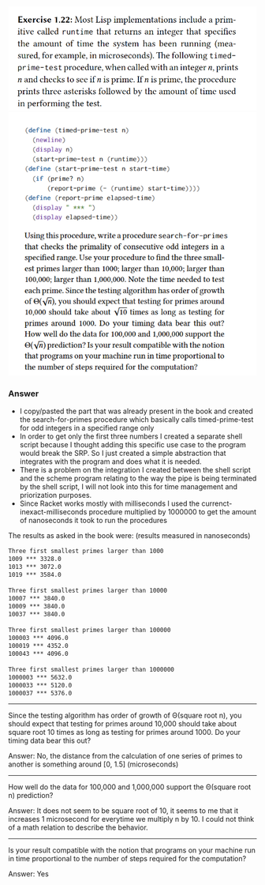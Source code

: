 ![Question - Part 1](image.png)
![Question - Part 2](image-1.png)

### Answer
- I copy/pasted the part that was already present in the book and created the search-for-primes procedure which basically calls timed-prime-test for odd integers in a specified range only
- In order to get only the first three numbers I created a separate shell script because I thought adding this specific use case to the program would break the SRP. So I just created a simple abstraction that integrates with the program and does what it is needed.
- There is a problem on the integration I created between the shell script and the scheme program relating to the way the pipe is being terminated by the shell script, I will not look into this for time management and priorization purposes.
- Since Racket works mostly with milliseconds I used the currenct-inexact-milliseconds procedure multiplied by 1000000 to get the amount of nanoseconds it took to run the procedures

The results as asked in the book were: (results measured in nanoseconds)
```
Three first smallest primes larger than 1000
1009 *** 3328.0
1013 *** 3072.0
1019 *** 3584.0

Three first smallest primes larger than 10000
10007 *** 3840.0
10009 *** 3840.0
10037 *** 3840.0

Three first smallest primes larger than 100000
100003 *** 4096.0
100019 *** 4352.0
100043 *** 4096.0

Three first smallest primes larger than 1000000
1000003 *** 5632.0
1000033 *** 5120.0
1000037 *** 5376.0
```
-----
Since the testing algorithm has order of growth of Θ(square root n), you should expect that testing for primes around 10,000 should take about square root 10 times as long as testing for primes around 1000. Do your timing data bear this out?

Answer: No, the distance from the calculation of one series of primes to another is something around [0, 1.5] (microseconds)

-----

How well do the data for 100,000 and 1,000,000 support the Θ(square root n) prediction?

Answer: It does not seem to be square root of 10, it seems to me that it increases 1 microsecond for everytime we multiply n by 10. I could not think of a math relation to describe the behavior. 

----

Is your result compatible with the notion that programs on your machine run in time proportional to the number of steps required for the computation?

Answer: Yes